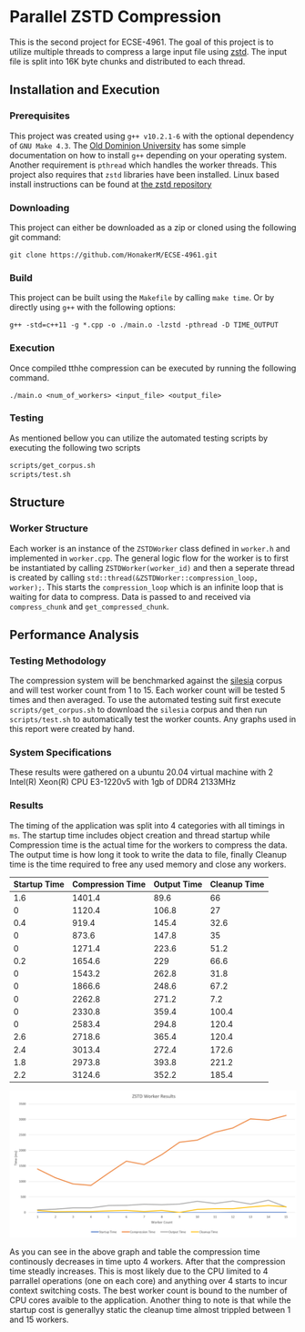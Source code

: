 # Parallel ZSTD Compression

This is the second project for ECSE-4961. The goal of this project is to 
utilize multiple threads to compress a large input file using [zstd](http://facebook.github.io/zstd/). The input file is split into 16K byte chunks and distributed to each thread. 

## Installation and Execution


### Prerequisites

This project was created using `g++ v10.2.1-6` with the optional dependency of `GNU Make 4.3`. The [Old Dominion University](https://www.cs.odu.edu/~zeil/cs250PreTest/latest/Public/installingACompiler/) has some simple documentation on how to install `g++` depending on your operating system. Another requirement is `pthread` which handles the worker threads. This project also requires that `zstd` libraries have been installed. Linux based install instructions can be found at [the zstd repository](https://github.com/facebook/zstd#build-instructions)

### Downloading

This project can either be downloaded as a zip or cloned using the following git command:
```
git clone https://github.com/HonakerM/ECSE-4961.git
```


### Build

This project can be built using the `Makefile` by calling `make time`. Or by directly using `g++` with the following options:

```
g++ -std=c++11 -g *.cpp -o ./main.o -lzstd -pthread -D TIME_OUTPUT
```

### Execution

Once compiled tthhe compression can be executed by running the following command. 
```
./main.o <num_of_workers> <input_file> <output_file>
```

### Testing
As mentioned bellow you can utilize the automated testing scripts by executing the following two scripts
```
scripts/get_corpus.sh
scripts/test.sh
```
## Structure

### Worker Structure

Each worker is an instance of the `ZSTDWorker` class defined in `worker.h` and implemented in `worker.cpp`. The general logic flow for the worker is to first be instantiated by calling `ZSTDWorker(worker_id)` and then a seperate thread is created by calling `std::thread(&ZSTDWorker::compression_loop, worker);`. This starts the `compression_loop` which is an infinite loop that is waiting for data to compress. Data is passed to and received via `compress_chunk` and `get_compressed_chunk`.  

## Performance Analysis 

### Testing Methodology

The compression system will be benchmarked against the [silesia](http://sun.aei.polsl.pl/~sdeor/index.php?page=silesia) corpus and will test worker count from 1 to 15. Each worker count will be tested 5 times and then averaged. To use the automated testing suit first execute `scripts/get_corpus.sh` to download the `silesia` corpus and then run `scripts/test.sh` to automatically test the worker counts. Any graphs used in this report were created by hand.

### System Specifications

These results were gathered on a ubuntu 20.04 virtual machine with 2  Intel(R) Xeon(R) CPU E3-1220v5 with 1gb of DDR4 2133MHz

### Results 

The timing of the application was split into 4 categories with all timings in `ms`. The startup time includes object creation and thread startup while Compression time is the actual time for the workers to compress the data. The output time is how long it took to write the data to file, finally Cleanup time is the time required to free any used memory and close any workers.

| Startup Time | Compression Time | Output Time | Cleanup Time |
|--------------|------------------|-------------|--------------|
| 1.6          | 1401.4           | 89.6        | 66           |
| 0            | 1120.4           | 106.8       | 27           |
| 0.4          | 919.4            | 145.4       | 32.6         |
| 0            | 873.6            | 147.8       | 35           |
| 0            | 1271.4           | 223.6       | 51.2         |
| 0.2          | 1654.6           | 229         | 66.6         |
| 0            | 1543.2           | 262.8       | 31.8         |
| 0            | 1866.6           | 248.6       | 67.2         |
| 0            | 2262.8           | 271.2       | 7.2          |
| 0            | 2330.8           | 359.4       | 100.4        |
| 0            | 2583.4           | 294.8       | 120.4        |
| 2.6          | 2718.6           | 365.4       | 120.4        |
| 2.4          | 3013.4           | 272.4       | 172.6        |
| 1.8          | 2973.8           | 393.8       | 221.2        |
| 2.2          | 3124.6           | 352.2       | 185.4        |

![Performance Results](results/graph.png)

As you can see in the above graph and table the compression time continously decreases in time upto 4 workers. After that the compression time steadly increases. This is most likely due to the CPU limited to 4 parrallel operations (one on each core) and anything over 4 starts to incur context switching costs. The best worker count is bound to the number of CPU cores avaible to the application. Another thing to note is that while the startup cost is generallyy static the cleanup time almost trippled between 1 and 15 workers.
